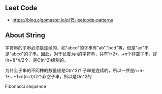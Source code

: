 ## Leet Code 
- https://blog.algomaster.io/p/15-leetcode-patterns


## About String 
字符串的子串必须是连续的，如"abcd"的子串有"ab","bcd"等，但是"ac"不是"abcd"的子串。因此，对于长度为n的字符串，共有1+2+...+n个非空子串，即(n+1)*n/2个，是O(n^2)级别的。



为什么子串的不同种的数量级是O(n^2)?
子串是连续的，所以一共是n+n-1+...+1=n(n+1)/2个非空子串，所以是On^2的

Fibonacci sequence
